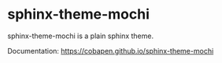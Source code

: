 # sphinx-theme-mochi

sphinx-theme-mochi is a plain sphinx theme.

Documentation: https://cobapen.github.io/sphinx-theme-mochi

